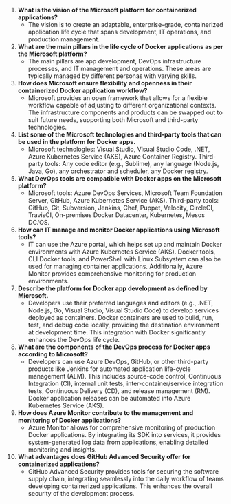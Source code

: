 <ol>
  <li>
    <strong>What is the vision of the Microsoft platform for containerized applications?</strong>
    <ul>
      <li>The vision is to create an adaptable, enterprise-grade, containerized application life cycle that spans development, IT operations, and production management.</li>
    </ul>
  </li>
    <li>
    <strong>What are the main pillars in the life cycle of Docker applications as per the Microsoft platform?</strong>
    <ul>
      <li>The main pillars are app development, DevOps infrastructure processes, and IT management and operations. These areas are typically managed by different personas with varying skills.
</li>
    </ul>
  </li>
    <li>
    <strong>How does Microsoft ensure flexibility and openness in their containerized Docker application workflow?</strong>
    <ul>
      <li>Microsoft provides an open framework that allows for a flexible workflow capable of adjusting to different organizational contexts. The infrastructure components and products can be swapped out to suit future needs, supporting both Microsoft and third-party technologies.</li>
    </ul>
  </li>
    <li>
    <strong>List some of the Microsoft technologies and third-party tools that can be used in the platform for Docker apps.</strong>
    <ul>
      <li>Microsoft technologies: Visual Studio, Visual Studio Code, .NET, Azure Kubernetes Service (AKS), Azure Container Registry.
Third-party tools: Any code editor (e.g., Sublime), any language (Node.js, Java, Go), any orchestrator and scheduler, any Docker registry.</li>
    </ul>
  </li>
    <li>
    <strong>What DevOps tools are compatible with Docker apps on the Microsoft platform?</strong>
    <ul>
      <li>Microsoft tools: Azure DevOps Services, Microsoft Team Foundation Server, GitHub, Azure Kubernetes Service (AKS).
Third-party tools: GitHub, Git, Subversion, Jenkins, Chef, Puppet, Velocity, CircleCI, TravisCI, On-premises Docker Datacenter, Kubernetes, Mesos DC/OS.
</li>
    </ul>
  </li>
    <li>
    <strong>How can IT manage and monitor Docker applications using Microsoft tools?</strong>
    <ul>
      <li>IT can use the Azure portal, which helps set up and maintain Docker environments with Azure Kubernetes Service (AKS). Docker tools, CLI Docker tools, and PowerShell with Linux Subsystem can also be used for managing container applications. Additionally, Azure Monitor provides comprehensive monitoring for production environments.</li>
    </ul>
  </li>
    <li>
    <strong>Describe the platform for Docker app development as defined by Microsoft.</strong>
    <ul>
      <li>Developers use their preferred languages and editors (e.g., .NET, Node.js, Go, Visual Studio, Visual Studio Code) to develop services deployed as containers. Docker containers are used to build, run, test, and debug code locally, providing the destination environment at development time. This integration with Docker significantly enhances the DevOps life cycle.</li>
    </ul>
  </li>
    <li>
    <strong>What are the components of the DevOps process for Docker apps according to Microsoft?</strong>
    <ul>
      <li>Developers can use Azure DevOps, GitHub, or other third-party products like Jenkins for automated application life-cycle management (ALM). This includes source-code control, Continuous Integration (CI), internal unit tests, inter-container/service integration tests, Continuous Delivery (CD), and release management (RM). Docker application releases can be automated into Azure Kubernetes Service (AKS).
</li>
    </ul>
  </li>
    <li>
    <strong>How does Azure Monitor contribute to the management and monitoring of Docker applications?</strong>
    <ul>
      <li>Azure Monitor allows for comprehensive monitoring of production Docker applications. By integrating its SDK into services, it provides system-generated log data from applications, enabling detailed monitoring and insights.
</li>
    </ul>
  </li>
    <li>
    <strong>What advantages does GitHub Advanced Security offer for containerized applications?</strong>
    <ul>
      <li>GitHub Advanced Security provides tools for securing the software supply chain, integrating seamlessly into the daily workflow of teams developing containerized applications. This enhances the overall security of the development process.</li>
    </ul>
  </li>
</ol>
